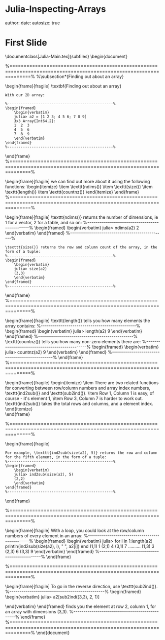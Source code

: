 Julia-Inspecting-Arrays
========================================================
author: 
date: 
autosize: true

First Slide
========================================================
\documentclass[Julia-Main.tex]{subfiles}
\begin{document}
	
%===================================================================================================================%
%\subsection*{Finding out about an array}

\begin{frame}[fragile]
\textbf{Finding out about an array}
	
	With our 2D array:
	
	%------------------------------------------------%
	\begin{framed}
		\begin{verbatim}
		julia> a2 = [1 2 3; 4 5 6; 7 8 9]
		3x3 Array{Int64,2}:
		1  2  3
		4  5  6
		7  8  9
		\end{verbatim}
	\end{framed}
	%------------------------------------------------%
\end{frame}
%===================================================================================================================%

\begin{frame}[fragile]
	we can find out more about it using the following functions:
	\begin{itemize}
		\item \texttt{ndims()}
		\item \texttt{size()}
		\item \texttt{length()}
		\item \texttt{countnz()}
	\end{itemize}
\end{frame}
%===================================================================================================================%

\begin{frame}[fragile] 
	\texttt{ndims()} returns the number of dimensions, ie 1 for a vector, 2 for a table, and so on:
	%------------------------------------------------%
	\begin{framed}
		\begin{verbatim}
		julia> ndims(a2)
		2
		\end{verbatim}
	\end{framed}
	%------------------------------------------------% 
	
	\texttt{size()} returns the row and column count of the array, in the form of a tuple:
	%------------------------------------------------%
	\begin{framed}
		\begin{verbatim}
		julia> size(a2)
		(3,3)
		\end{verbatim}
	\end{framed}
	%------------------------------------------------%
	
\end{frame}
%===================================================================================================================%

\begin{frame}[fragile]
	\texttt{length()} tells you how many elements the array contains:
	%------------------------------------------------%
	\begin{framed}
		\begin{verbatim}
		julia> length(a2)
		9
		\end{verbatim}
	\end{framed}
	%------------------------------------------------% 
	\texttt{countnz()} tells you how many non-zero elements there are:
	%------------------------------------------------%
	\begin{framed}
		\begin{verbatim}
		julia> countnz(a2)
		9
		\end{verbatim}
	\end{framed}
	%------------------------------------------------%
\end{frame}
%===================================================================================================================%

\begin{frame}[fragile]
\begin{itemize}
\item	There are two related functions for converting between row/column numbers and array index numbers, 
	\texttt{ind2sub()} and \texttt{sub2ind()}. 
\item Row 1, Column 1 is easy, of course - it's element 1, 
\item Row 3, Column 7 is harder to work out. 
	\texttt{ind2sub()} takes the total rows and columns, and a element index. 
\end{itemize}	
\end{frame}

%===================================================================================================================%

\begin{frame}[fragile]
	
	For example, \texttt{ind2sub(size(a2), 5)} returns the row and column for the fifth element, in the form of a tuple:
	%------------------------------------------------%
	\begin{framed}
		\begin{verbatim}
		julia> ind2sub(size(a2), 5)
		(2,2)
		\end{verbatim}
	\end{framed}
	%------------------------------------------------%
\end{frame}

%===================================================================================================================%

\begin{frame}[fragile]
	With a loop, you could look at the row/column numbers of every element in an array:
	%------------------------------------------------%
	\begin{framed}
		\begin{verbatim}
		julia> for i in 1:length(a2)
		println(ind2sub(size(a2), i), " ", a2[i])
		end
		(1,1)    1
		(2,1)    4
		(3,1)    7
		..........
		(1,3)    3
		(2,3)    6
		(3,3)    9
		\end{verbatim}
	\end{framed}
	%------------------------------------------------% 
\end{frame}

%===================================================================================================================%

\begin{frame}[fragile]
To go in the reverse direction, use \texttt{sub2ind()}.
%------------------------------------------------%
\begin{framed}
\begin{verbatim}
julia> a2[sub2ind((3,3), 2, 1)]
		
\end{verbatim}
\end{framed}
finds you the element at row 2, column 1, for an array with dimensions (3,3).
%------------------------------------------------%
\end{frame}
%===================================================================================================================%
\end{document}


